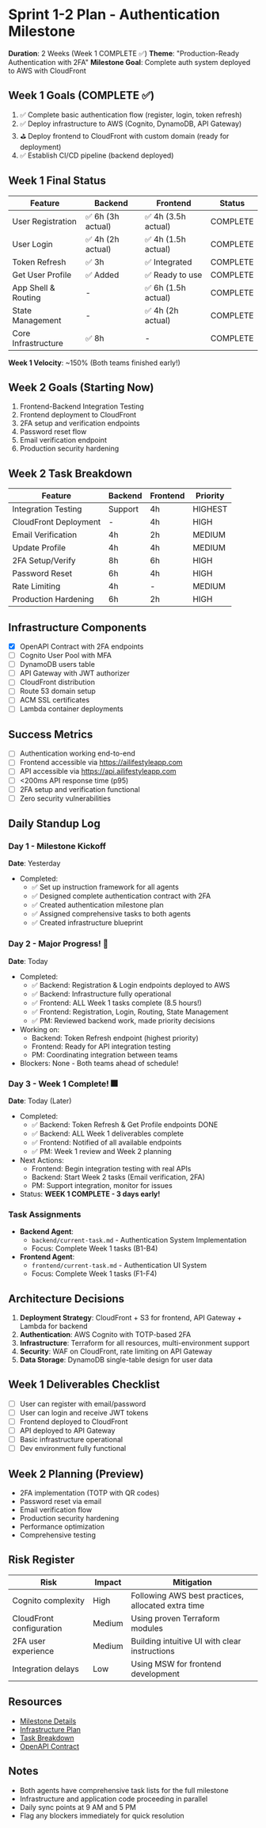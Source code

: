 # Sprint 1-2 Plan - Authentication Milestone
**Duration**: 2 Weeks (Week 1 COMPLETE ✅)
**Theme**: "Production-Ready Authentication with 2FA"
**Milestone Goal**: Complete auth system deployed to AWS with CloudFront

## Week 1 Goals (COMPLETE ✅)
1. ✅ Complete basic authentication flow (register, login, token refresh)
2. ✅ Deploy infrastructure to AWS (Cognito, DynamoDB, API Gateway)
3. ⛳ Deploy frontend to CloudFront with custom domain (ready for deployment)
4. ✅ Establish CI/CD pipeline (backend deployed)

## Week 1 Final Status
| Feature | Backend | Frontend | Status |
|---------|---------|----------|--------|
| User Registration | ✅ 6h (3h actual) | ✅ 4h (3.5h actual) | COMPLETE |
| User Login | ✅ 4h (2h actual) | ✅ 4h (1.5h actual) | COMPLETE |
| Token Refresh | ✅ 3h | ✅ Integrated | COMPLETE |
| Get User Profile | ✅ Added | ✅ Ready to use | COMPLETE |
| App Shell & Routing | - | ✅ 6h (1.5h actual) | COMPLETE |
| State Management | - | ✅ 4h (2h actual) | COMPLETE |
| Core Infrastructure | ✅ 8h | - | COMPLETE |

**Week 1 Velocity**: ~150% (Both teams finished early!)

## Week 2 Goals (Starting Now)
1. Frontend-Backend Integration Testing
2. Frontend deployment to CloudFront
3. 2FA setup and verification endpoints
4. Password reset flow
5. Email verification endpoint
6. Production security hardening

## Week 2 Task Breakdown
| Feature | Backend | Frontend | Priority |
|---------|---------|----------|----------|
| Integration Testing | Support | 4h | HIGHEST |
| CloudFront Deployment | - | 4h | HIGH |
| Email Verification | 4h | 2h | MEDIUM |
| Update Profile | 4h | 4h | MEDIUM |
| 2FA Setup/Verify | 8h | 6h | HIGH |
| Password Reset | 6h | 4h | HIGH |
| Rate Limiting | 4h | - | MEDIUM |
| Production Hardening | 6h | 2h | HIGH |

## Infrastructure Components
- [x] OpenAPI Contract with 2FA endpoints
- [ ] Cognito User Pool with MFA
- [ ] DynamoDB users table
- [ ] API Gateway with JWT authorizer
- [ ] CloudFront distribution
- [ ] Route 53 domain setup
- [ ] ACM SSL certificates
- [ ] Lambda container deployments

## Success Metrics
- [ ] Authentication working end-to-end
- [ ] Frontend accessible via https://ailifestyleapp.com
- [ ] API accessible via https://api.ailifestyleapp.com
- [ ] <200ms API response time (p95)
- [ ] 2FA setup and verification functional
- [ ] Zero security vulnerabilities

## Daily Standup Log

### Day 1 - Milestone Kickoff
**Date**: Yesterday
- Completed: 
  - ✅ Set up instruction framework for all agents
  - ✅ Designed complete authentication contract with 2FA
  - ✅ Created authentication milestone plan
  - ✅ Assigned comprehensive tasks to both agents
  - ✅ Created infrastructure blueprint

### Day 2 - Major Progress! 🎉
**Date**: Today
- Completed:
  - ✅ Backend: Registration & Login endpoints deployed to AWS
  - ✅ Backend: Infrastructure fully operational 
  - ✅ Frontend: ALL Week 1 tasks complete (8.5 hours!)
  - ✅ Frontend: Registration, Login, Routing, State Management
  - ✅ PM: Reviewed backend work, made priority decisions
- Working on:
  - Backend: Token Refresh endpoint (highest priority)
  - Frontend: Ready for API integration testing
  - PM: Coordinating integration between teams
- Blockers: None - Both teams ahead of schedule!

### Day 3 - Week 1 Complete! 🎆
**Date**: Today (Later)
- Completed:
  - ✅ Backend: Token Refresh & Get Profile endpoints DONE
  - ✅ Backend: ALL Week 1 deliverables complete
  - ✅ Frontend: Notified of all available endpoints
  - ✅ PM: Week 1 review and Week 2 planning
- Next Actions:
  - Frontend: Begin integration testing with real APIs
  - Backend: Start Week 2 tasks (Email verification, 2FA)
  - PM: Support integration, monitor for issues
- Status: **WEEK 1 COMPLETE - 3 days early!**

### Task Assignments
- **Backend Agent**: 
  - `backend/current-task.md` - Authentication System Implementation
  - Focus: Complete Week 1 tasks (B1-B4)
- **Frontend Agent**: 
  - `frontend/current-task.md` - Authentication UI System
  - Focus: Complete Week 1 tasks (F1-F4)

## Architecture Decisions
1. **Deployment Strategy**: CloudFront + S3 for frontend, API Gateway + Lambda for backend
2. **Authentication**: AWS Cognito with TOTP-based 2FA
3. **Infrastructure**: Terraform for all resources, multi-environment support
4. **Security**: WAF on CloudFront, rate limiting on API Gateway
5. **Data Storage**: DynamoDB single-table design for user data

## Week 1 Deliverables Checklist
- [ ] User can register with email/password
- [ ] User can login and receive JWT tokens
- [ ] Frontend deployed to CloudFront
- [ ] API deployed to API Gateway
- [ ] Basic infrastructure operational
- [ ] Dev environment fully functional

## Week 2 Planning (Preview)
- 2FA implementation (TOTP with QR codes)
- Password reset via email
- Email verification flow
- Production security hardening
- Performance optimization
- Comprehensive testing

## Risk Register
| Risk | Impact | Mitigation |
|------|--------|------------|
| Cognito complexity | High | Following AWS best practices, allocated extra time |
| CloudFront configuration | Medium | Using proven Terraform modules |
| 2FA user experience | Medium | Building intuitive UI with clear instructions |
| Integration delays | Low | Using MSW for frontend development |

## Resources
- [Milestone Details](../docs/milestone-1-auth.md)
- [Infrastructure Plan](../docs/infrastructure-plan.md)
- [Task Breakdown](../docs/auth-milestone-tasks.md)
- [OpenAPI Contract](../contract/openapi.yaml)

## Notes
- Both agents have comprehensive task lists for the full milestone
- Infrastructure and application code proceeding in parallel
- Daily sync points at 9 AM and 5 PM
- Flag any blockers immediately for quick resolution